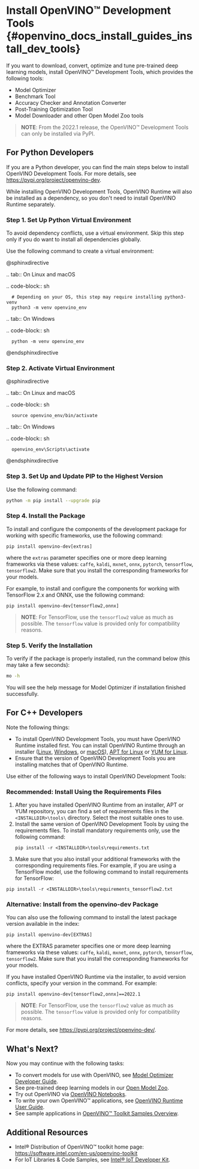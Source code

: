 # Install OpenVINO™ Development Tools {#openvino_docs_install_guides_install_dev_tools}

If you want to download, convert, optimize and tune pre-trained deep learning models, install OpenVINO™ Development Tools, which provides the following tools:

* Model Optimizer
* Benchmark Tool
* Accuracy Checker and Annotation Converter
* Post-Training Optimization Tool
* Model Downloader and other Open Model Zoo tools

> **NOTE**: From the 2022.1 release, the OpenVINO™ Development Tools can only be installed via PyPI. 

## For Python Developers

If you are a Python developer, you can find the main steps below to install OpenVINO Development Tools. For more details, see <https://pypi.org/project/openvino-dev>.

While installing OpenVINO Development Tools, OpenVINO Runtime will also be installed as a dependency, so you don't need to install OpenVINO Runtime separately.

### Step 1. Set Up Python Virtual Environment

To avoid dependency conflicts, use a virtual environment. Skip this step only if you do want to install all dependencies globally.

Use the following command to create a virtual environment:

@sphinxdirective

.. tab:: On Linux and macOS

   .. code-block:: sh
   
      # Depending on your OS, this step may require installing python3-venv
      python3 -m venv openvino_env
   
.. tab:: On Windows

   .. code-block:: sh
   
      python -m venv openvino_env
     
     
@endsphinxdirective


### Step 2. Activate Virtual Environment

@sphinxdirective

.. tab:: On Linux and macOS

   .. code-block:: sh
   
      source openvino_env/bin/activate
   
.. tab:: On Windows

   .. code-block:: sh
   
      openvino_env\Scripts\activate
     
     
@endsphinxdirective


### Step 3. Set Up and Update PIP to the Highest Version

Use the following command:
```sh
python -m pip install --upgrade pip
```

### Step 4. Install the Package

To install and configure the components of the development package for working with specific frameworks, use the following command:
```
pip install openvino-dev[extras]
```
where the `extras` parameter specifies one or more deep learning frameworks via these values: `caffe`, `kaldi`, `mxnet`, `onnx`, `pytorch`, `tensorflow`, `tensorflow2`. Make sure that you install the corresponding frameworks for your models.

For example, to install and configure the components for working with TensorFlow 2.x and ONNX, use the following command:
```
pip install openvino-dev[tensorflow2,onnx]
```

> **NOTE**: For TensorFlow, use the `tensorflow2` value as much as possible. The `tensorflow` value is provided only for compatibility reasons.


### Step 5. Verify the Installation

To verify if the package is properly installed, run the command below (this may take a few seconds):
```sh
mo -h
```
You will see the help message for Model Optimizer if installation finished successfully.


## For C++ Developers

Note the following things:

* To install OpenVINO Development Tools, you must have OpenVINO Runtime installed first. You can install OpenVINO Runtime through an installer ([Linux](installing-openvino-linux.md), [Windows](installing-openvino-windows.md), or [macOS](installing-openvino-macos.md)), [APT for Linux](installing-openvino-apt.md) or [YUM for Linux](installing-openvino-yum.md). 
* Ensure that the version of OpenVINO Development Tools you are installing matches that of OpenVINO Runtime. 

Use either of the following ways to install OpenVINO Development Tools:

### Recommended: Install Using the Requirements Files

1. After you have installed OpenVINO Runtime from an installer, APT or YUM repository, you can find a set of requirements files in the `<INSTALLDIR>\tools\` directory. Select the most suitable ones to use.
2. Install the same version of OpenVINO Development Tools by using the requirements files. 
   To install mandatory requirements only, use the following command:
   ```
   pip install -r <INSTALLDIR>\tools\requirements.txt
   ```
3. Make sure that you also install your additional frameworks with the corresponding requirements files. For example, if you are using a TensorFlow model, use the following command to install requirements for TensorFlow:  
```
pip install -r <INSTALLDIR>\tools\requirements_tensorflow2.txt
```

### Alternative: Install from the openvino-dev Package

You can also use the following command to install the latest package version available in the index:
```
pip install openvino-dev[EXTRAS]
```
where the EXTRAS parameter specifies one or more deep learning frameworks via these values: `caffe`, `kaldi`, `mxnet`, `onnx`, `pytorch`, `tensorflow`, `tensorflow2`. Make sure that you install the corresponding frameworks for your models.

If you have installed OpenVINO Runtime via the installer, to avoid version conflicts, specify your version in the command. For example:
```
pip install openvino-dev[tensorflow2,onnx]==2022.1
```
    
> **NOTE**: For TensorFlow, use the `tensorflow2` value as much as possible. The `tensorflow` value is provided only for compatibility reasons.

For more details, see <https://pypi.org/project/openvino-dev/>.

## What's Next?

Now you may continue with the following tasks:

* To convert models for use with OpenVINO, see [Model Optimizer Developer Guide](../MO_DG/Deep_Learning_Model_Optimizer_DevGuide.md).
* See pre-trained deep learning models in our [Open Model Zoo](../model_zoo.md).
* Try out OpenVINO via [OpenVINO Notebooks](https://docs.openvino.ai/latest/notebooks/notebooks.html).
* To write your own OpenVINO™ applications, see [OpenVINO Runtime User Guide](../OV_Runtime_UG/openvino_intro.md).
* See sample applications in [OpenVINO™ Toolkit Samples Overview](../OV_Runtime_UG/Samples_Overview.md).

## Additional Resources

- Intel® Distribution of OpenVINO™ toolkit home page: <https://software.intel.com/en-us/openvino-toolkit>
- For IoT Libraries & Code Samples, see [Intel® IoT Developer Kit](https://github.com/intel-iot-devkit).
